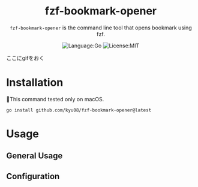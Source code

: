 <div align="center">

# fzf-bookmark-opener

`fzf-bookmark-opener` is the command line tool that opens bookmark using fzf.


![Language:Go](https://img.shields.io/static/v1?label=Language&message=Go&color=blue&style=flat-square)
![License:MIT](https://img.shields.io/static/v1?label=License&message=MIT&color=blue&style=flat-square)

</div>

ここにgifをおく

# Installation
🚨This command tested only on macOS.

```
go install github.com/kyu08/fzf-bookmark-opener@latest
```

# Usage
## General Usage
## Configuration
